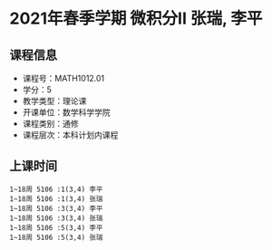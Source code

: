 # 2021年春季学期 微积分II 张瑞, 李平






## 课程信息

- 课程号：MATH1012.01
- 学分：5
- 教学类型：理论课
- 开课单位：数学科学学院
- 课程类别：通修
- 课程层次：本科计划内课程

## 上课时间

```
1~18周 5106 :1(3,4) 李平
1~18周 5106 :1(3,4) 张瑞
1~18周 5106 :3(3,4) 李平
1~18周 5106 :3(3,4) 张瑞
1~18周 5106 :5(3,4) 李平
1~18周 5106 :5(3,4) 张瑞
```

